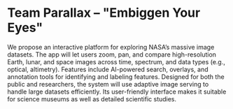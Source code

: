 # Team Parallax – "Embiggen Your Eyes"

We propose an interactive platform for exploring NASA’s massive image datasets. The app will let users zoom, pan, and compare high-resolution Earth, lunar, and space images across time, spectrum, and data types (e.g., optical, altimetry). Features include AI-powered search, overlays, and annotation tools for identifying and labeling features. Designed for both the public and researchers, the system will use adaptive image serving to handle large datasets efficiently. Its user-friendly interface makes it suitable for science museums as well as detailed scientific studies.

